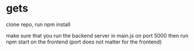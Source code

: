 # gets
clone repo, run npm install

make sure that you run the backend server in main.js on port 5000
then run npm start on the frontend (port does not matter for the frontend)
